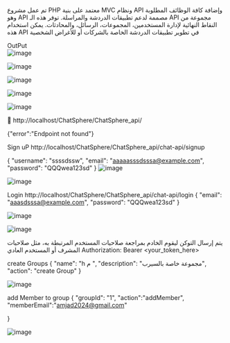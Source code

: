 تم  عمل  مشروع PHP معتمد على بنية MVC ونظام API وإضافة كافة الوظائف المطلوبة وهو API مصممة لدعم تطبيقات الدردشة والمراسلة. توفر هذه الـ API مجموعة من النقاط النهائية لإدارة المستخدمين، المجموعات، الرسائل، والمحادثات.
 يمكن استخدام هذه API في تطوير تطبيقات الدردشة الخاصة بالشركات أو للأغراض الشخصية

 OutPut  
![image](https://github.com/user-attachments/assets/f467482d-17e9-495a-9673-9a8f5776e812)


![image](https://github.com/user-attachments/assets/6e1bfb87-815d-46dc-abe8-c33c4a3a0480)


![image](https://github.com/user-attachments/assets/e8b7019e-1d13-4f7d-b265-781cfaed784f)

![image](https://github.com/user-attachments/assets/ae0f7b02-3df2-493e-8f64-28dffac91541)


![image](https://github.com/user-attachments/assets/601b5e58-63b5-4800-a0a3-56e5bfa29e59)



	http://localhost/ChatSphere/ChatSphere_api/

{"error":"Endpoint not found"}


Sign uP 
http://localhost/ChatSphere/ChatSphere_api/chat-api/signup

{
    "username": "ssssdssw",
    "email": "aaaaasssdsssa@example.com",
    "password": "QQQwea123sd"
}
![image](https://github.com/user-attachments/assets/c41b40c0-276f-46a5-908f-bb6c716ba5a8)


 ![image](https://github.com/user-attachments/assets/d3de9151-5d0c-4dae-b25c-ef605015dc0a)


Login 
http://localhost/ChatSphere/ChatSphere_api/chat-api/login
{
    "email": "aaasdsssa@example.com",
    "password": "QQQwea123sd"
}

![image](https://github.com/user-attachments/assets/160cd692-53be-41e2-9357-2b0d854eda00)


 ![image](https://github.com/user-attachments/assets/0bfcbdea-3afb-42bc-b9ae-e33275addf8e)



 يتم إرسال التوكن ليقوم الخادم بمراجعة صلاحيات المستخدم المرتبطة به، مثل صلاحيات المشرف أو المستخدم العادي 
 Authorization: Bearer <your_token_here>


create   Groups
{
    "name": "h م ",
    "description": "مجموعة خاصة  بالسيرب",
     "action":  "create Group"
}

 ![image](https://github.com/user-attachments/assets/5d381047-2fd5-47a2-a61e-dbca0f574c60)


add Member to group 
{
    "groupId": "1",
    "action":"addMember",
    "memberEmail":"amjad2024@gmail.com"

}

![image](https://github.com/user-attachments/assets/23fdced7-d338-4aec-859c-97cbf4d7c945)

